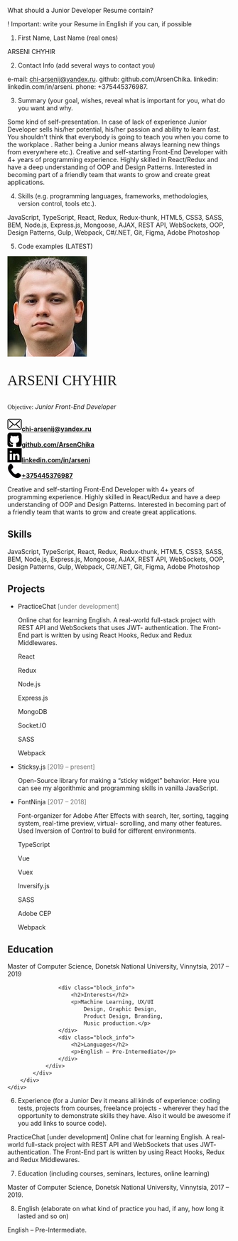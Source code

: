 What should a Junior Developer Resume contain?

! Important: write your Resume in English if you can, if possible

1. First Name, Last Name (real ones) 

ARSENI CHYHIR

2. Contact Info (add several ways to contact you)

e-mail: chi-arsenij@yandex.ru.
github: github.com/ArsenChika.
linkedin: linkedin.com/in/arseni.
phone: +375445376987.

3. Summary (your goal, wishes, reveal what is important for you, what do you want and why.

Some kind of self-presentation. In case of lack of experience  Junior Developer sells his/her potential, his/her passion and ability to learn fast. You shouldn't think that everybody is going to teach you when you come to the workplace . Rather being a Junior means always
learning new things from everywhere etc.).
Creative and self-starting Front-End Developer with 4+ years of programming experience. Highly skilled in React/Redux and have a deep understanding of OOP and Design Patterns. Interested in becoming part of a friendly team that wants to grow and create great applications.

4. Skills (e.g. programming languages, frameworks, methodologies, version control, tools etc.).

JavaScript, TypeScript, React, Redux, Redux-thunk, HTML5, CSS3, SASS, BEM, Node.js, Express.js, Mongoose, AJAX, REST API, WebSockets, OOP, Design Patterns, Gulp, Webpack, C#/.NET, Git, Figma, Adobe Photoshop

5. Code examples (LATEST)

<!DOCTYPE html>
<html lang="en">
<head>
    <meta charset="UTF-8">
    <meta name="viewport" content="width=device-width, initial-scale=1.0">
    <title>Document</title>
    <link rel="stylesheet" href="./assets/styles/style.css">
    <link href="https://fonts.googleapis.com/css2?family=Ubuntu:wght@400;700&display=swap" rel="stylesheet">
    <link href="https://fonts.googleapis.com/css2?family=Ultra&display=swap" rel="stylesheet">
    <meta name="viewport" content="width=device-width">
</head>
<body>
    <div class="main">
        <div class="block">
            <div class="block_item">
                <img src="./assets/images/set-152.jpg" class="MyPhoto">
            </div>
            <div class="block_item"> 
                <p style="font-family: Ultra; font-size: xx-large;">ARSENI CHYHIR</p>
                <p><span style="font-family: Ultra">Objective:</span> <i>Junior Front-End Developer</i></p>
            </div>
            <div class="block_item">
                <div class="block_flexbox">
                    <div class="icon">
                        <img src="./assets/images/envelope.png" alt="e-mail"><a href="chi-arsenij@yandex.ru"><b>chi-arsenij@yandex.ru</b></a>
                    </div>
                    <div class="icon">
                        <img src="./assets/images/github-sign.png" alt="github"><a href="https://github.com/ArsenChika"><b>github.com/ArsenChika</b></a>
                    </div>
                    <div class="icon">
                        <img src="./assets/images/linkedin.png" alt="linkedin"><a href="https://www.linkedin.com/in/arseni-chyhir-b114221ba/"><b>linkedin.com/in/arseni</b></a>
                    </div>
                    <div class="icon">
                        <img src="./assets/images/phone-receiver-silhouette.png" alt="phone"><a href="+375445376987"><b>+375445376987</b></a>
                    </div>
                </div>
            </div>
        </div>
        <div class="block">
            <p>Creative and self-starting Front-End Developer with 4+ years of programming experience.
                Highly skilled in React/Redux and have a deep understanding of OOP and Design Patterns.
                Interested in becoming part of a friendly team that wants to grow and create great applications.</p>
        </div>
        <div class="block">
            <div class="block1">
                <div class="block_skills">
                    <div class="block_info">
                        <h2>Skills</h2>
                        <p>JavaScript, TypeScript, React, Redux, Redux-thunk, HTML5,
                            CSS3, SASS, BEM, Node.js, Express.js, Mongoose, AJAX,
                            REST API, WebSockets, OOP, Design Patterns, Gulp,
                            Webpack, C#/.NET, Git, Figma, Adobe Photoshop</p>
                    </div>
                    <div class="block_info">
                        <h2>Projects</h2>
                        <ul>
                            <li>PracticeChat <span style="opacity: 0.6">[under development]</span></li>
                            <p>Online chat for learning English. A real-world full-stack
                                project with REST API and WebSockets that uses JWT-
                                authentication. The Front-End part is written by using
                                React Hooks, Redux and Redux Middlewares.</p>
                            <div class="buttom">
                                <p>React</p>
                                <p>Redux</p>
                                <p>Node.js</p>
                                <p>Express.js</p>
                                <p>MongoDB</p>
                                <p>Socket.IO</p>
                                <p>SASS</p>
                                <p>Webpack</p>
                            </div>
                            <li>Sticksy.js <span style="opacity: 0.6">[2019 – present]</span></li>
                            <p>Open-Source library for making a <span class="line">“sticky widget”</span>
                                behavior. Here you can see my algorithmic and
                                programming skills in vanilla JavaScript.</p>
                            <li>FontNinja <span style="opacity: 0.6">[2017 – 2018]</span></li>
                            <p>Font-organizer for Adobe After Effects with search,
                                lter, sorting, tagging system, real-time preview, virtual-
                                scrolling, and many other features. Used <span class="line">Inversion of
                                Control</span> to build for different environments.</p>
                                <div class="buttom">
                                    <p>TypeScript</p>
                                    <p>Vue</p>
                                    <p>Vuex</p>
                                    <p>Inversify.js</p>
                                    <p>SASS</p>
                                    <p>Adobe CEP</p>
                                    <p>Webpack</p>
                                </div>
                        </ul>
                    </div>
                </div>
                <div class="block_skills">
                    <div class="block_info">
                        <h2>Education</h2>
                        <p>Master of Computer Science,
                            Donetsk National University,
                            Vinnytsia, 2017 – 2019</p>
                    </div>
                    
                    <div class="block_info">
                        <h2>Interests</h2>
                        <p>Machine Learning, UX/UI
                            Design, Graphic Design,
                            Product Design, Branding,
                            Music production.</p>
                    </div>
                    <div class="block_info">
                        <h2>Languages</h2>
                        <p>English – Pre-Intermediate</p>
                    </div>
                </div>
            </div>
        </div>
    </div>
</body>
</html>

6. Experience (for a Junior Dev it means all kinds of experience: coding tests, projects from courses,
freelance projects - wherever they had the opportunity to demonstrate skills they have.
Also it would be awesome if you add links to source code).

PracticeChat [under development]
Online chat for learning English. A real-world full-stack project with REST API and WebSockets that uses JWT- authentication. The Front-End part is written by using React Hooks, Redux and Redux Middlewares.

7. Education (including courses, seminars, lectures, online learning)

Master of Computer Science, Donetsk National University, Vinnytsia, 2017 – 2019.

8. English (elaborate on what kind of practice you had, if any, how long it lasted and so on)

English – Pre-Intermediate.